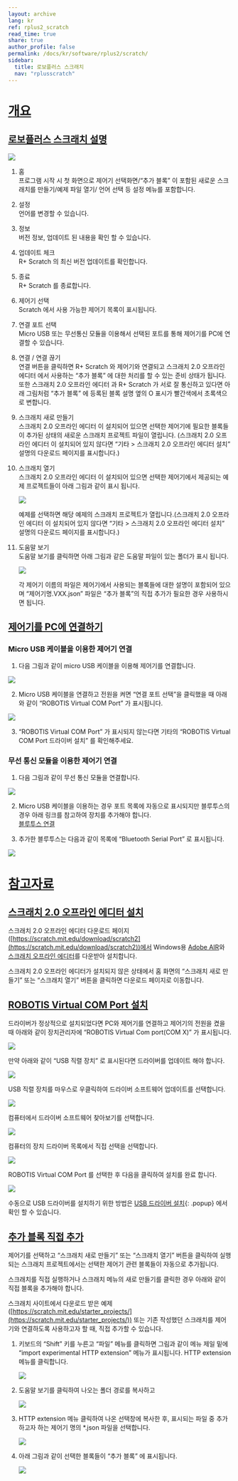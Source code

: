 ```yaml
---
layout: archive
lang: kr
ref: rplus2_scratch
read_time: true
share: true
author_profile: false
permalink: /docs/kr/software/rplus2/scratch/
sidebar:
  title: 로보플러스 스크래치
  nav: "rplusscratch"
---
```


# [개요](#개요)

## [로보플러스 스크래치 설명](#로보플러스-스크래치-설명)

![](/assets/images/sw/rplus2/scratch/r+scratch_1.jpg)

1. 홈  
  프로그램 시작 시 첫 화면으로 제어기 선택화면/“추가 블록” 이 포함된 새로운 스크래치를 만들기/예제 파일 열기/ 언어 선택 등 설정 메뉴를 포함합니다.

2. 설정  
  언어를 변경할 수 있습니다.

3. 정보  
  버전 정보, 업데이트 된 내용을 확인 할 수 있습니다.

4. 업데이트 체크  
  R+ Scratch 의 최신 버전 업데이트를 확인합니다.

5. 종료  
  R+ Scratch 를 종료합니다.

6. 제어기 선택  
  Scratch 에서 사용 가능한 제어기 목록이 표시됩니다.

7. 연결 포트 선택  
  Micro USB 또는 무선통신 모듈을 이용해서 선택된 포트를 통해 제어기를 PC에 연결할 수 있습니다.

8. 연결 / 연결 끊기  
  연결 버튼을 클릭하면 R+ Scratch 와 제어기와 연결되고 스크래치 2.0 오프라인 에디터 에서 사용하는 “추가 블록” 에 대한 처리를 할 수 있는 준비 상태가 됩니다.  
  또한 스크래치 2.0 오프라인 에디터 과 R+ Scratch 가 서로 잘 통신하고 있다면 아래 그림처럼 “추가 블록” 에 등록된 블록 설명 옆의 O 표시가 빨간색에서 초록색으로 변합니다.

9. 스크래치 새로 만들기  
  스크래치 2.0 오프라인 에디터 이 설치되어 있으면 선택한 제어기에 필요한 블록들이 추가된 상태의 새로운 스크래치 프로젝트 파일이 열립니다. (스크래치 2.0 오프라인 에디터 이 설치되어 있지 않다면 “기타 > 스크래치 2.0 오프라인 에디터 설치” 설명의 다운로드 페이지를 표시합니다.)

10. 스크래치 열기  
  스크래치 2.0 오프라인 에디터 이 설치되어 있으면 선택한 제어기에서 제공되는 예제 프로젝트들이 아래 그림과 같이 표시 됩니다.

    ![](/assets/images/sw/rplus2/scratch/r+scratch_5.jpg)

    예제를 선택하면 해당 예제의 스크래치 프로젝트가 열립니다.(스크래치 2.0 오프라인 에디터 이 설치되어 있지 않다면 “기타 > 스크래치 2.0 오프라인 에디터 설치” 설명의 다운로드 페이지를 표시합니다.)

11. 도움말 보기  
  도움말 보기를 클릭하면 아래 그림과 같은 도움말 파일이 있는 폴더가 표시 됩니다.

    ![](/assets/images/sw/rplus2/scratch/r+scratch_4.jpg)

    각 제어기 이름의 파일은 제어기에서 사용되는 블록들에 대한 설명이 포함되어 있으며 “제어기명.VXX.json” 파일은 “추가 블록”의 직접 추가가 필요한 경우 사용하시면 됩니다.

## [제어기를 PC에 연결하기](#제어기를-pc에-연결하기)

### Micro USB 케이블을 이용한 제어기 연결

1. 다음 그림과 같이 micro USB 케이블을 이용해 제어기를 연결합니다.  

  ![](/assets/images/sw/rplus2/scratch/r+scratch_2.jpg)

2. Micro USB 케이블을 연결하고 전원을 켜면 “연결 포트 선택”을 클릭했을 때 아래와 같이 “ROBOTIS Virtual COM Port” 가 표시됩니다.

  ![](/assets/images/sw/rplus2/scratch/r+scratch_3.jpg)

3. “ROBOTIS Virtual COM Port” 가 표시되지 않는다면 기타의 “ROBOTIS Virtual COM Port 드라이버 설치” 를 확인해주세요.

### 무선 통신 모듈을 이용한 제어기 연결

1. 다음 그림과 같이 무선 통신 모듈을 연결합니다.

  ![](/assets/images/sw/rplus2/scratch/untitled-1.jpg)

2. Micro USB 케이블을 이용하는 경우 포트 목록에 자동으로 표시되지만 블루투스의 경우 아래 링크를 참고하여 장치를 추가해야 합니다.  
  [블루투스 연결](/docs/kr/edu/mini/#로보티즈-미니-연결하기)

3. 추가한 블루투스는 다음과 같이 목록에 “Bluetooth Serial Port” 로 표시됩니다.

  ![](/assets/images/sw/rplus2/scratch/r+scratch_6.jpg)

# [참고자료](#참고자료)

## [스크래치 2.0 오프라인 에디터 설치](#스크래치-20-오프라인-에디터-설치)

스크래치 2.0 오프라인 에디터 다운로드 페이지 ([https://scratch.mit.edu/download/scratch2](https://scratch.mit.edu/download/scratch2))에서 Windows용 [Adobe AIR](http://get.adobe.com/air/)와 [스크래치 오프라인 에디터](https://scratch.mit.edu/scratchr2/static/sa/Scratch-461.exe)를 다운받아 설치합니다.

 스크래치 2.0 오프라인 에디터가 설치되지 않은 상태에서 홈 화면의 “스크래치 새로 만들기” 또는 “스크래치 열기” 버튼을 클릭하면 다운로드 페이지로 이동합니다.


## [ROBOTIS Virtual COM Port 설치](#robotis-virtual-com-port-설치)

드라이버가 정상적으로 설치되었다면 PC와 제어기를 연결하고 제어기의 전원을 켰을 때 아래와 같이 장치관리자에 “ROBOTIS Virtual Com port(COM X)” 가 표시됩니다.

![](/assets/images/sw/rplus2/scratch/r+scratch_7.jpg)

만약 아래와 같이 “USB 직렬 장치” 로 표시된다면 드라이버를 업데이트 해야 합니다.

![](/assets/images/sw/rplus2/scratch/r+scratch_8.jpg)

USB 직렬 장치를 마우스로 우클릭하여 드라이버 소프트웨어 업데이트를 선택합니다.

![](/assets/images/sw/rplus2/scratch/r+scratch_9.jpg)

컴퓨터에서 드라이버 소프트웨어 찾아보기를 선택합니다.

![](/assets/images/sw/rplus2/scratch/r+scratch_10.jpg)

컴퓨터의 장치 드라이버 목록에서 직접 선택을 선택합니다.

![](/assets/images/sw/rplus2/scratch/r+scratch_11.jpg)

ROBOTIS Virtual COM Port 를 선택한 후 다음을 클릭하여 설치를 완료 합니다.

![](/assets/images/sw/rplus2/scratch/r+scratch_13.jpg)

수동으로 USB 드라이버를 설치하기 위한 방법은 [USB 드라이버 설치]{: .popup} 에서 확인 할 수 있습니다.

[USB 드라이버 설치]: /docs/kr/faq/usb_driver_install/

## [추가 블록 직접 추가](#추가-블록-직접-추가)

제어기를 선택하고 “스크래치 새로 만들기” 또는 “스크래치 열기” 버튼을 클릭하여 실행되는 스크래치 프로젝트에서는 선택한 제어기 관련 블록들이 자동으로 추가됩니다.

스크래치를 직접 실행하거나 스크래치 메뉴의 새로 만들기를 클릭한 경우 아래와 같이 직접 블록을 추가해야 합니다.

스크래치 사이트에서 다운로드 받은 예제 ([https://scratch.mit.edu/starter_projects/](https://scratch.mit.edu/starter_projects/)) 또는 기존 작성했던 스크래치를 제어기와 연결하도록 사용하고자 할 때, 직접 추가할 수 있습니다.

1. 키보드의 “Shift” 키를 누른고 “파일” 메뉴를 클릭하면 그림과 같이 메뉴 제일 밑에 “import experimental HTTP extension” 메뉴가 표시됩니다. HTTP extension 메뉴를 클릭합니다.

    ![](/assets/images/sw/rplus2/scratch/r+scratch_14.jpg)

2. 도움말 보기를 클릭하여 나오는 폴더 경로를 복사하고

    ![](/assets/images/sw/rplus2/scratch/r+scratch_15.jpg)

3. HTTP extension 메뉴 클릭하여 나온 선택창에 복사한 후, 표시되는 파일 중 추가하고자 하는 제어기 명의 \*.json 파일을 선택합니다.

    ![](/assets/images/sw/rplus2/scratch/r+scratch_16.jpg)

4. 아래 그림과 같이 선택한 블록들이 “추가 블록” 에 표시됩니다.

    ![](/assets/images/sw/rplus2/scratch/r+scratch_17.jpg)
